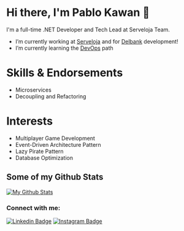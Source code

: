 # Hi there, I'm Pablo Kawan 👋



 I'm a full-time .NET Developer and Tech Lead at Serveloja Team.

- I’m currently working at [Serveloja][serveloja] and for [Delbank][delbank] development!
- I’m currently learning the [DevOps][devops] path

# Skills & Endorsements
- Microservices
- Decoupling and Refactoring

# Interests
- Multiplayer Game Development
- Event-Driven Architecture Pattern
- Lazy Pirate Pattern
- Database Optimization

## Some of my Github Stats

[![My Github Stats](https://github-readme-stats.vercel.app/api?username=pablokawan&count_private=true&show_icons=true&title_color=fff&icon_color=79ff97&text_color=9f9f9f&bg_color=151515)](https://github.com/pablokawan)

### Connect with me:

[![Linkedin Badge](https://img.shields.io/badge/-LinkedIn-0072b1?style=flat&logo=Linkedin&logoColor=white)](https://www.linkedin.com/in/pablokawan/ "Connect on LinkedIn")
[![Instagram Badge](https://img.shields.io/badge/-Instagram-%23E4405F?style=flat&logo=Instagram&logoColor=white)](http://instagram.com/kawantrinity "Contact on Instagram")

[devops]: https://roadmap.sh/devops
[serveloja]: https://play.google.com/store/apps/details?id=br.com.serveloja.app&hl=en_US
[delbank]: https://play.google.com/store/apps/details?id=br.com.delbank&hl=en_US
